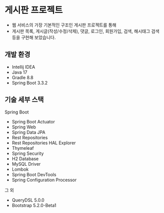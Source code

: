 # 게시판 프로젝트
* 웹 서비스의 가장 기본적인 구조인 게시판 프로젝트를 통해
* 게시판 목록, 게시글(작성/수정/삭제), 댓글, 로그인, 회원가입, 검색, 해시태그 검색 등을 구현해 보았습니다.
  

## 개발 환경

* Intellij IDEA
* Java 17
* Gradle 8.8
* Spring Boot 3.3.2

## 기술 세부 스택

Spring Boot

* Spring Boot Actuator
* Spring Web
* Spring Data JPA
* Rest Repositories
* Rest Repositories HAL Explorer
* Thymeleaf
* Spring Security
* H2 Database
* MySQL Driver
* Lombok
* Spring Boot DevTools
* Spring Configuration Processor

그 외

* QueryDSL 5.0.0
* Bootstrap 5.2.0-Beta1
